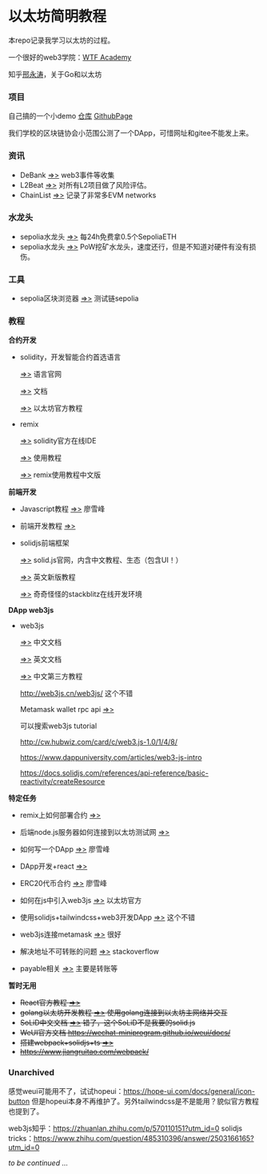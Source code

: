 # 以太坊简明教程

本repo记录我学习以太坊的过程。

一个很好的web3学院：[WTF Academy](wtf.academy)

知乎[邢永涛](https://www.zhihu.com/people/xingyongtao)，关于Go和以太坊

### 项目

自己搞的一个小demo [仓库](https://github.com/local-h0st/dapp-donut-vending-machine) [GithubPage](https://local-h0st.github.io/dapp-donut-vending-machine/dist/)

我们学校的区块链协会小范围公测了一个DApp，可惜网址和gitee不能发上来。

### 资讯

* DeBank [=>>](https://debank.com/stream?tab=hot) web3事件等收集
* L2Beat [=>>](https://l2beat.com/scaling/risk) 对所有L2项目做了风险评估。 
* ChainList [=>>](https://chainlist.org/) 记录了非常多EVM networks

### 水龙头

* sepolia水龙头 [=>>](https://sepoliafaucet.com/) 每24h免费拿0.5个SepoliaETH
* sepolia水龙头 [=>>](https://sepolia-faucet.pk910.de) PoW挖矿水龙头，速度还行，但是不知道对硬件有没有损伤。

### 工具

* sepolia区块浏览器 [=>>](https://sepolia.etherscan.io/) 测试链sepolia

### 教程

**合约开发**

* solidity，开发智能合约首选语言

  [=>>](https://soliditylang.org/) 语言官网

  [=>>](https://docs.soliditylang.org/) 文档

  [=>>](https://docs.soliditylang.org/zh/latest/) 以太坊官方教程

* remix

  [=>>](https://remix.ethereum.org/#lang=zh) solidity官方在线IDE

  [=>>](https://remix-ide.readthedocs.io/en/latest/) 使用教程

  [=>>](https://remix-ide.readthedocs.io/zh_CN/latest/) remix使用教程中文版

**前端开发**

* Javascript教程 [=>>](https://www.liaoxuefeng.com/wiki/1022910821149312) 廖雪峰

* 前端开发教程 [=>>](https://web.qianguyihao.com/) 

* solidjs前端框架

  [=>>](https://www.solidjs.com/) solid.js官网，内含中文教程、生态（包含UI！）

  [=>>](https://docs.solidjs.com/guides/tutorials/getting-started-with-solid/welcome) 英文新版教程

  [=>>](https://stackblitz.com/edit/vue3-web3-demo) 奇奇怪怪的stackblitz在线开发环境

**DApp web3js**

* web3js

  [=>>](https://learnblockchain.cn/docs/web3.js/) 中文文档

  [=>>](https://web3js.readthedocs.io/en/v1.10.0/getting-started.html) 英文文档

  [=>>](https://www.qikegu.com/docs/5124) 中文第三方教程

  http://web3js.cn/web3js/ 这个不错

  Metamask wallet rpc api [=>>](https://docs.metamask.io/wallet/reference/rpc-api/)

  可以搜索web3js tutorial

  http://cw.hubwiz.com/card/c/web3.js-1.0/1/4/8/

  https://www.dappuniversity.com/articles/web3-js-intro

  https://docs.solidjs.com/references/api-reference/basic-reactivity/createResource

**特定任务**

* remix上如何部署合约 [=>>](https://hackernoon.com/zh/%E4%BD%BF%E7%94%A8-remix-%E6%88%96-dapp-%E5%BC%80%E5%8F%91%E7%B3%BB%E5%88%97%E5%9C%A8-ethereums-sepolia-testnet-%E4%B8%8A%E9%83%A8%E7%BD%B2%E4%BD%A0%E7%9A%84%E6%99%BA%E8%83%BD%E5%90%88%E7%BA%A6)

* 后端node.js服务器如何连接到以太坊测试网 [=>>](https://coinsbench.com/connecting-to-the-ethereum-testnet-using-only-web3-js-and-the-console-cffe0273b184)

* 如何写一个DApp [=>>](https://www.liaoxuefeng.com/wiki/1207298049439968/1207319585094880) 廖雪峰

* DApp开发+react  [=>>](https://blog.chain.link/how-to-build-a-dapp-zh/)

* ERC20代币合约 [=>>](https://www.liaoxuefeng.com/wiki/1207298049439968/1207298073798912) 廖雪峰

* 如何在js中引入web3js [=>>](https://ethereum.org/zh/developers/tutorials/set-up-web3js-to-use-ethereum-in-javascript/) 以太坊官方

* 使用solidjs+tailwindcss+web3开发DApp [=>>](https://mikedabydeen.hashnode.dev/build-a-dapp-using-solidjs-tailwindcss-web3) 这个不错

* web3js连接metamask [=>>](https://blog.valist.io/how-to-connect-web3-js-to-metamask-in-2020-fee2b2edf58a) 很好

* 解决地址不可转账的问题 [=>>](https://ethereum.stackexchange.com/questions/113716/send-and-transfer-are-only-available-for-objects-of-type-address-payable) stackoverflow

* payable相关 [=>>](https://www.jianshu.com/p/d7f620d23c5b) 主要是转账等

  

**暂时无用**

* ~~React官方教程 [=>>](https://zh-hans.react.dev/learn)~~
* ~~golang以太坊开发教程 [=>>](https://goethereumbook.org/zh/) 使用golang连接到以太坊主网络并交互~~
* ~~SoLiD中文文档 [=>>](https://learnsolid.cn/docs/) 错了，这个SoLiD不是我要的solid.js~~
* ~~WeUI官方文档 https://wechat-miniprogram.github.io/weui/docs/~~
* ~~搭建webpack+solidjs+ts [=>>](https://juejin.cn/post/7213200042865557565)~~
* ~~https://www.jiangruitao.com/webpack/~~

### Unarchived

感觉weui可能用不了，试试hopeui：https://hope-ui.com/docs/general/icon-button
但是hopeui本身不再维护了。另外tailwindcss是不是能用？貌似官方教程也提到了。

web3js知乎：https://zhuanlan.zhihu.com/p/570110151?utm_id=0
solidjs tricks：https://www.zhihu.com/question/485310396/answer/2503166165?utm_id=0



*to be continued ...*
